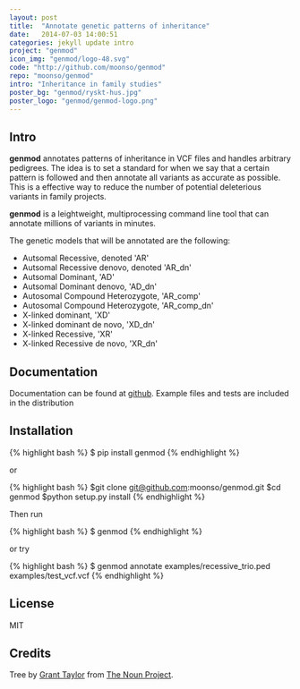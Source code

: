 ```yaml
---
layout: post
title:  "Annotate genetic patterns of inheritance"
date:   2014-07-03 14:00:51
categories: jekyll update intro
project: "genmod"
icon_img: "genmod/logo-48.svg"
code: "http://github.com/moonso/genmod"
repo: "moonso/genmod"
intro: "Inheritance in family studies"
poster_bg: "genmod/ryskt-hus.jpg"
poster_logo: "genmod/genmod-logo.png"
---
```


## Intro
**genmod** annotates patterns of inheritance in VCF files and handles arbitrary pedigrees.
The idea is to set a standard for when we say that a certain pattern is followed and then annotate all variants as accurate as possible.
This is a effective way to reduce the number of potential deleterious variants in family projects.

**genmod** is a leightweight, multiprocessing command line tool that can annotate millions of variants in minutes.

The genetic models that will be annotated are the following:

* Autsomal Recessive, denoted 'AR'
* Autsomal Recessive denovo, denoted 'AR_dn'
* Autsomal Dominant, 'AD'
* Autsomal Dominant denovo, 'AD_dn'
* Autosomal Compound Heterozygote, 'AR_comp'
* Autosomal Compound Heterozygote, 'AR_comp_dn'
* X-linked dominant, 'XD'
* X-linked dominant de novo, 'XD_dn'
* X-linked Recessive, 'XR'
* X-linked Recessive de novo, 'XR_dn'


## Documentation
Documentation can be found at [github][github].
Example files and tests are included in the distribution

## Installation

{% highlight bash %}
$ pip install genmod
{% endhighlight %}


or 

{% highlight bash %}
$git clone git@github.com:moonso/genmod.git
$cd genmod
$python setup.py install
{% endhighlight %}

Then run 

{% highlight bash %}
$ genmod
{% endhighlight %}

or try

{% highlight bash %}
$ genmod annotate examples/recessive_trio.ped examples/test_vcf.vcf
{% endhighlight %}


License
--------
MIT

Credits
---------
Tree by [Grant Taylor][grant] from [The Noun Project][noun-proj].


[github]: http://github.com/moonso/genmod "genmod on GitHub"
[grant]: http://thenounproject.com/habanerodesigns/
[noun-proj]: http://thenounproject.com/
